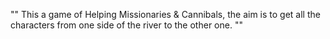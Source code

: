 ""
This a game of Helping Missionaries & Cannibals, the aim is to get all the characters from one side
of the river to the other one.
""
